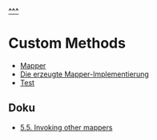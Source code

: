 
**[^^^](../README.md)**

# Custom Methods

- [Mapper](PersonWithBirthdayMapper.java)
- [Die erzeugte Mapper-Implementierung](PersonWithBirthdayMapperImpl.java)
- [Test](PersonWithBirthdayMapperTest.java)

## Doku
- [5.5. Invoking other mappers](https://mapstruct.org/documentation/stable/reference/html/#invoking-other-mappers)
